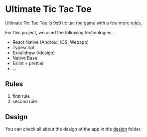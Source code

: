 # Ultimate Tic Tac Toe

Ultimate Tic Tac Toe is 9x9 tic tac toe game with a few more [rules](#rules).

For this project, we used the following technologies:
 - React Native (Android, IOS, Webapp)
 - Typescript
 - Excalidraw (/design)
 - Native Base
 - Eslint + prettier
 - ...

## Rules

1. first rule
2. second rule

## Design

You can check all about the design of the app in the [design](/design/README.md) folder.